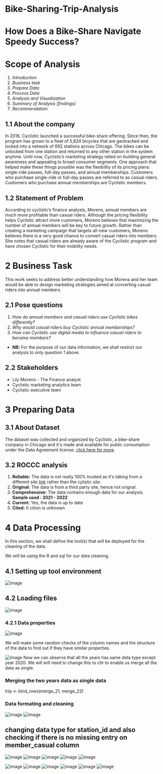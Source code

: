 # Bike-Sharing-Trip-Analysis
# How Does a Bike-Share Navigate Speedy Success?

# Scope of Analysis
1. *Introduction*
2. *Business task*
3. *Prepare Data*
4. *Process Data*
5. *Analysis and Visualization*
6. *Summary of Analysis (findings)*
1. *Recommendation*

## 1.1 About the company
In 2016, Cyclistic launched a successful bike-share offering. Since then, the program has grown to a fleet of 5,824 bicycles that are geotracked and locked into a network of 692 stations across Chicago. The bikes can be unlocked from one station and returned to any other station in the system anytime.
Until now, Cyclistic’s marketing strategy relied on building general awareness and appealing to broad consumer segments. One approach that helped make these things possible was the flexibility of its pricing plans: single-ride passes, full-day passes, and annual memberships. Customers who purchase single-ride or full-day passes are referred to as casual riders. Customers who purchase annual memberships are Cyclistic members.

## 1.2 Statement of Problem
According to cyclistic’s finance analysts, Moreno, annual members are much more profitable than casual riders. Although the pricing flexibility helps Cyclistic attract more customers, Moreno believes that maximizing the number of annual members will be key to future growth. Rather than creating a marketing campaign that targets all-new customers, Moreno believes there is a very good chance to convert casual riders into members. She notes that casual riders are already aware of the Cyclistic program and have chosen Cyclistic for their mobility needs.

# 2 Business Task
This work seeks to address better understanding how Morena and her team would be able to design marketing strategies aimed at converting casual riders into annual members.

## 2.1 Pose questions
1. *How do annual members and casual riders use Cyclistic bikes differently?*
2. *Why would casual riders buy Cyclistic annual memberships?*
3. *How can Cyclistic use digital media to influence casual riders to become members?*

 * **NB:** For the purpose of our data information, we shall restrict our analysis to only question *1* above.

## 2.2 Stakeholders
* Lily Moreno - The Finance analyst
* Cyclistic marketing analytics team
* Cyclistic executive team

# 3 Preparing Data
## 3.1 About Dataset
The dataset was collected and organized by Cyclistic, a bike-share company in Chicago and it's made and available for public consumption under the Data Agreement license, [click here for more](https://divvybikes.com/data-license-agreement).

## 3.2 ROCCC analysis
1. **Reliable:** The data is not really 100% trusted as it's taking from a different site [link](https://divvy-tripdata.s3.amazonaws.com/index.html) rather than the cylistic site.
2. **Original:** The data is from a third party site, hence not orignal.
3. **Comprehensive:** The data contains enough data for our analysis. **Sample used : 2021 - 2022**
4. **Current:** Yes, the data is up to date
5. **Cited:** It cition is unknown

# 4 Data Processing
In this section, we shall define the tool(s) that will be deployed for the cleaning of the data.

We will be using the R and sql for our data cleaning.

## 4.1 Setting up tool environment

![image](https://github.com/OTQUEEN/Bike-Sharing-Trip-Analysis/assets/152812768/76401510-7ca9-44cc-b8ed-7df0f6599d23)
## 4.2 Loading files 
![image](https://github.com/OTQUEEN/Bike-Sharing-Trip-Analysis/assets/152812768/68b4254f-6262-4319-8184-50569ea6d6fb)
### 4.2.1 Data properties
![image](https://github.com/OTQUEEN/Bike-Sharing-Trip-Analysis/assets/152812768/3478ead3-c29c-48c0-a8ab-54702ff43617)

We will make some random checks of the column names and the structure of the data to find out if they have similar properties.

![image](https://github.com/OTQUEEN/Bike-Sharing-Trip-Analysis/assets/152812768/aa7cfba8-b0b9-4479-8c8e-ef34e69fdfe3)
Now we can observe that all the years has same data type except year 2020. We will will need to change this to chr to enable us merge all the data as single.

### Merging the two years data as single data
trip <- bind_rows(merge_21, merge_22)

### Data formating and cleaning
![image](https://github.com/OTQUEEN/Bike-Sharing-Trip-Analysis/assets/152812768/d57ac900-a0b2-4534-b7ad-b1c4824f3739)
![image](https://github.com/OTQUEEN/Bike-Sharing-Trip-Analysis/assets/152812768/b1e57b2b-8061-4607-aaa2-d6e9e5ebd1e4)

## changing data type for station_id and also checking if there is no missing entry on member_casual column
![image](https://github.com/OTQUEEN/Bike-Sharing-Trip-Analysis/assets/152812768/5cfc8d4e-a4a6-4570-8efc-1ed84073f21f)
![image](https://github.com/OTQUEEN/Bike-Sharing-Trip-Analysis/assets/152812768/18fdfa19-33ac-46d0-b248-f6711e383bb3)
![image](https://github.com/OTQUEEN/Bike-Sharing-Trip-Analysis/assets/152812768/5aef17ec-148c-4a5d-878d-9fd31cb62f74)
![image](https://github.com/OTQUEEN/Bike-Sharing-Trip-Analysis/assets/152812768/039806a5-5302-42fd-8bb2-b9363753c2bc)
![image](https://github.com/OTQUEEN/Bike-Sharing-Trip-Analysis/assets/152812768/aa4d7bf8-7731-43bc-929e-83963c206d3c)

![image](https://github.com/OTQUEEN/Bike-Sharing-Trip-Analysis/assets/152812768/d213202d-dd18-4caf-80da-88a5d56e2327)
![image](https://github.com/OTQUEEN/Bike-Sharing-Trip-Analysis/assets/152812768/c09ed6fd-2b8c-49b4-baed-b0947d813194)
![image](https://github.com/OTQUEEN/Bike-Sharing-Trip-Analysis/assets/152812768/04170ba0-caa5-4158-a9d3-ad3e660b41e8)
![image](https://github.com/OTQUEEN/Bike-Sharing-Trip-Analysis/assets/152812768/99542182-3c1e-44e6-8f9f-e44741b91690)
![image](https://github.com/OTQUEEN/Bike-Sharing-Trip-Analysis/assets/152812768/e44a8502-b50f-4bbd-9341-11f82730c3d6)
![image](https://github.com/OTQUEEN/Bike-Sharing-Trip-Analysis/assets/152812768/a0ffbfff-e0c0-417b-a2df-835b20b1f14e)


















